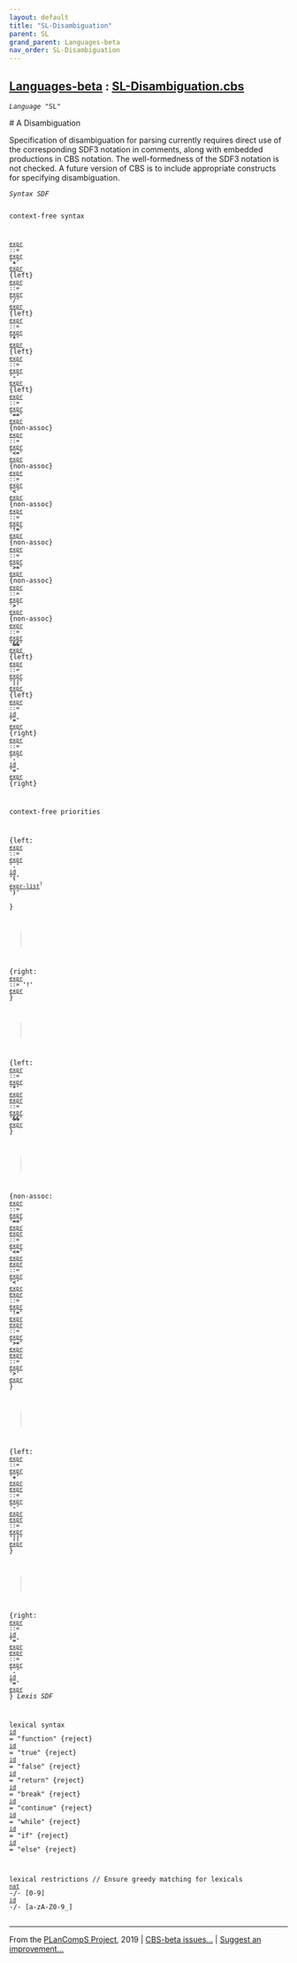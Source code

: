 ```yaml
---
layout: default
title: "SL-Disambiguation"
parent: SL
grand_parent: Languages-beta
nav_order: SL-Disambiguation
---
```


[Languages-beta] : [SL-Disambiguation.cbs]
-----------------------------

<div class="highlighter-rouge"><pre class="highlight"><code><i class="keyword">Language</i> <span id="Language_SL">"SL"</span></code></pre></div>
# <span id="SectionNumber_A">A</span> Disambiguation


  Specification of disambiguation for parsing currently requires direct use of
  the corresponding SDF3 notation in comments, along with embedded productions
  in CBS notation. The well-formedness of the SDF3 notation is not checked.
  A future version of CBS is to include appropriate constructs for specifying
  disambiguation.

<div class="highlighter-rouge"><pre class="highlight"><code><i class="keyword">Syntax</i> <i class="keyword">SDF</i>

context-free syntax

<code><i class="keyword"></i><i class="var"></i><span class="syn-name"><a href="../SL-2-Expressions/index.html#SyntaxName_expr">expr</a></span> ::= <span class="syn-name"><a href="../SL-2-Expressions/index.html#SyntaxName_expr">expr</a></span> <b class="atom">'+'</b> <span class="syn-name"><a href="../SL-2-Expressions/index.html#SyntaxName_expr">expr</a></span></code>          {left}
<code><i class="keyword"></i><i class="var"></i><span class="syn-name"><a href="../SL-2-Expressions/index.html#SyntaxName_expr">expr</a></span> ::= <span class="syn-name"><a href="../SL-2-Expressions/index.html#SyntaxName_expr">expr</a></span> <b class="atom">'/'</b> <span class="syn-name"><a href="../SL-2-Expressions/index.html#SyntaxName_expr">expr</a></span></code>          {left}
<code><i class="keyword"></i><i class="var"></i><span class="syn-name"><a href="../SL-2-Expressions/index.html#SyntaxName_expr">expr</a></span> ::= <span class="syn-name"><a href="../SL-2-Expressions/index.html#SyntaxName_expr">expr</a></span> <b class="atom">'*'</b> <span class="syn-name"><a href="../SL-2-Expressions/index.html#SyntaxName_expr">expr</a></span></code>          {left}
<code><i class="keyword"></i><i class="var"></i><span class="syn-name"><a href="../SL-2-Expressions/index.html#SyntaxName_expr">expr</a></span> ::= <span class="syn-name"><a href="../SL-2-Expressions/index.html#SyntaxName_expr">expr</a></span> <b class="atom">'-'</b> <span class="syn-name"><a href="../SL-2-Expressions/index.html#SyntaxName_expr">expr</a></span></code>          {left}
<code><i class="keyword"></i><i class="var"></i><span class="syn-name"><a href="../SL-2-Expressions/index.html#SyntaxName_expr">expr</a></span> ::= <span class="syn-name"><a href="../SL-2-Expressions/index.html#SyntaxName_expr">expr</a></span> <b class="atom">'=='</b> <span class="syn-name"><a href="../SL-2-Expressions/index.html#SyntaxName_expr">expr</a></span></code>         {non-assoc}
<code><i class="keyword"></i><i class="var"></i><span class="syn-name"><a href="../SL-2-Expressions/index.html#SyntaxName_expr">expr</a></span> ::= <span class="syn-name"><a href="../SL-2-Expressions/index.html#SyntaxName_expr">expr</a></span> <b class="atom">'<='</b> <span class="syn-name"><a href="../SL-2-Expressions/index.html#SyntaxName_expr">expr</a></span></code>         {non-assoc}
<code><i class="keyword"></i><i class="var"></i><span class="syn-name"><a href="../SL-2-Expressions/index.html#SyntaxName_expr">expr</a></span> ::= <span class="syn-name"><a href="../SL-2-Expressions/index.html#SyntaxName_expr">expr</a></span> <b class="atom">'<'</b> <span class="syn-name"><a href="../SL-2-Expressions/index.html#SyntaxName_expr">expr</a></span></code>          {non-assoc}
<code><i class="keyword"></i><i class="var"></i><span class="syn-name"><a href="../SL-2-Expressions/index.html#SyntaxName_expr">expr</a></span> ::= <span class="syn-name"><a href="../SL-2-Expressions/index.html#SyntaxName_expr">expr</a></span> <b class="atom">'!='</b> <span class="syn-name"><a href="../SL-2-Expressions/index.html#SyntaxName_expr">expr</a></span></code>         {non-assoc}
<code><i class="keyword"></i><i class="var"></i><span class="syn-name"><a href="../SL-2-Expressions/index.html#SyntaxName_expr">expr</a></span> ::= <span class="syn-name"><a href="../SL-2-Expressions/index.html#SyntaxName_expr">expr</a></span> <b class="atom">'>='</b> <span class="syn-name"><a href="../SL-2-Expressions/index.html#SyntaxName_expr">expr</a></span></code>         {non-assoc}
<code><i class="keyword"></i><i class="var"></i><span class="syn-name"><a href="../SL-2-Expressions/index.html#SyntaxName_expr">expr</a></span> ::= <span class="syn-name"><a href="../SL-2-Expressions/index.html#SyntaxName_expr">expr</a></span> <b class="atom">'>'</b> <span class="syn-name"><a href="../SL-2-Expressions/index.html#SyntaxName_expr">expr</a></span></code>          {non-assoc}
<code><i class="keyword"></i><i class="var"></i><span class="syn-name"><a href="../SL-2-Expressions/index.html#SyntaxName_expr">expr</a></span> ::= <span class="syn-name"><a href="../SL-2-Expressions/index.html#SyntaxName_expr">expr</a></span> <b class="atom">'&&'</b> <span class="syn-name"><a href="../SL-2-Expressions/index.html#SyntaxName_expr">expr</a></span></code>         {left}
<code><i class="keyword"></i><i class="var"></i><span class="syn-name"><a href="../SL-2-Expressions/index.html#SyntaxName_expr">expr</a></span> ::= <span class="syn-name"><a href="../SL-2-Expressions/index.html#SyntaxName_expr">expr</a></span> <b class="atom">'||'</b> <span class="syn-name"><a href="../SL-2-Expressions/index.html#SyntaxName_expr">expr</a></span></code>         {left}
<code><i class="keyword"></i><i class="var"></i><span class="syn-name"><a href="../SL-2-Expressions/index.html#SyntaxName_expr">expr</a></span> ::= <span class="syn-name"><a href="../SL-1-Lexemes/index.html#SyntaxName_id">id</a></span> <b class="atom">'='</b> <span class="syn-name"><a href="../SL-2-Expressions/index.html#SyntaxName_expr">expr</a></span></code>            {right}
<code><i class="keyword"></i><i class="var"></i><span class="syn-name"><a href="../SL-2-Expressions/index.html#SyntaxName_expr">expr</a></span> ::= <span class="syn-name"><a href="../SL-2-Expressions/index.html#SyntaxName_expr">expr</a></span> <b class="atom">'.'</b> <span class="syn-name"><a href="../SL-1-Lexemes/index.html#SyntaxName_id">id</a></span> <b class="atom">'='</b> <span class="syn-name"><a href="../SL-2-Expressions/index.html#SyntaxName_expr">expr</a></span></code>   {right}

context-free priorities

  {left: 
    <code><i class="keyword"></i><i class="var"></i><span class="syn-name"><a href="../SL-2-Expressions/index.html#SyntaxName_expr">expr</a></span> ::= <span class="syn-name"><a href="../SL-2-Expressions/index.html#SyntaxName_expr">expr</a></span> <b class="atom">'.'</b> <span class="syn-name"><a href="../SL-1-Lexemes/index.html#SyntaxName_id">id</a></span> <b class="atom">'('</b> <span class="syn-name"><a href="../SL-2-Expressions/index.html#SyntaxName_expr-list">expr-list</a></span><sup class="sup">?</sup> <b class="atom">')'</b></code>  
  }
  > 
  {right: 
    <code><i class="keyword"></i><i class="var"></i><span class="syn-name"><a href="../SL-2-Expressions/index.html#SyntaxName_expr">expr</a></span> ::= <b class="atom">'!'</b> <span class="syn-name"><a href="../SL-2-Expressions/index.html#SyntaxName_expr">expr</a></span></code>
  }
  > 
  {left: 
    <code><i class="keyword"></i><i class="var"></i><span class="syn-name"><a href="../SL-2-Expressions/index.html#SyntaxName_expr">expr</a></span> ::= <span class="syn-name"><a href="../SL-2-Expressions/index.html#SyntaxName_expr">expr</a></span> <b class="atom">'*'</b>  <span class="syn-name"><a href="../SL-2-Expressions/index.html#SyntaxName_expr">expr</a></span></code>
    <code><i class="keyword"></i><i class="var"></i><span class="syn-name"><a href="../SL-2-Expressions/index.html#SyntaxName_expr">expr</a></span> ::= <span class="syn-name"><a href="../SL-2-Expressions/index.html#SyntaxName_expr">expr</a></span> <b class="atom">'&&'</b> <span class="syn-name"><a href="../SL-2-Expressions/index.html#SyntaxName_expr">expr</a></span></code>
  }
  > 
  {non-assoc: 
    <code><i class="keyword"></i><i class="var"></i><span class="syn-name"><a href="../SL-2-Expressions/index.html#SyntaxName_expr">expr</a></span> ::= <span class="syn-name"><a href="../SL-2-Expressions/index.html#SyntaxName_expr">expr</a></span> <b class="atom">'=='</b> <span class="syn-name"><a href="../SL-2-Expressions/index.html#SyntaxName_expr">expr</a></span></code>
    <code><i class="keyword"></i><i class="var"></i><span class="syn-name"><a href="../SL-2-Expressions/index.html#SyntaxName_expr">expr</a></span> ::= <span class="syn-name"><a href="../SL-2-Expressions/index.html#SyntaxName_expr">expr</a></span> <b class="atom">'<='</b> <span class="syn-name"><a href="../SL-2-Expressions/index.html#SyntaxName_expr">expr</a></span></code>
    <code><i class="keyword"></i><i class="var"></i><span class="syn-name"><a href="../SL-2-Expressions/index.html#SyntaxName_expr">expr</a></span> ::= <span class="syn-name"><a href="../SL-2-Expressions/index.html#SyntaxName_expr">expr</a></span> <b class="atom">'<'</b>  <span class="syn-name"><a href="../SL-2-Expressions/index.html#SyntaxName_expr">expr</a></span></code>
    <code><i class="keyword"></i><i class="var"></i><span class="syn-name"><a href="../SL-2-Expressions/index.html#SyntaxName_expr">expr</a></span> ::= <span class="syn-name"><a href="../SL-2-Expressions/index.html#SyntaxName_expr">expr</a></span> <b class="atom">'!='</b> <span class="syn-name"><a href="../SL-2-Expressions/index.html#SyntaxName_expr">expr</a></span></code>
    <code><i class="keyword"></i><i class="var"></i><span class="syn-name"><a href="../SL-2-Expressions/index.html#SyntaxName_expr">expr</a></span> ::= <span class="syn-name"><a href="../SL-2-Expressions/index.html#SyntaxName_expr">expr</a></span> <b class="atom">'>='</b> <span class="syn-name"><a href="../SL-2-Expressions/index.html#SyntaxName_expr">expr</a></span></code>
    <code><i class="keyword"></i><i class="var"></i><span class="syn-name"><a href="../SL-2-Expressions/index.html#SyntaxName_expr">expr</a></span> ::= <span class="syn-name"><a href="../SL-2-Expressions/index.html#SyntaxName_expr">expr</a></span> <b class="atom">'>'</b>  <span class="syn-name"><a href="../SL-2-Expressions/index.html#SyntaxName_expr">expr</a></span></code>
  }
  > 
  {left: 
    <code><i class="keyword"></i><i class="var"></i><span class="syn-name"><a href="../SL-2-Expressions/index.html#SyntaxName_expr">expr</a></span> ::= <span class="syn-name"><a href="../SL-2-Expressions/index.html#SyntaxName_expr">expr</a></span> <b class="atom">'+'</b>  <span class="syn-name"><a href="../SL-2-Expressions/index.html#SyntaxName_expr">expr</a></span></code>
    <code><i class="keyword"></i><i class="var"></i><span class="syn-name"><a href="../SL-2-Expressions/index.html#SyntaxName_expr">expr</a></span> ::= <span class="syn-name"><a href="../SL-2-Expressions/index.html#SyntaxName_expr">expr</a></span> <b class="atom">'-'</b>  <span class="syn-name"><a href="../SL-2-Expressions/index.html#SyntaxName_expr">expr</a></span></code>
    <code><i class="keyword"></i><i class="var"></i><span class="syn-name"><a href="../SL-2-Expressions/index.html#SyntaxName_expr">expr</a></span> ::= <span class="syn-name"><a href="../SL-2-Expressions/index.html#SyntaxName_expr">expr</a></span> <b class="atom">'||'</b> <span class="syn-name"><a href="../SL-2-Expressions/index.html#SyntaxName_expr">expr</a></span></code>
  }
  > 
  {right: 
    <code><i class="keyword"></i><i class="var"></i><span class="syn-name"><a href="../SL-2-Expressions/index.html#SyntaxName_expr">expr</a></span> ::= <span class="syn-name"><a href="../SL-1-Lexemes/index.html#SyntaxName_id">id</a></span> <b class="atom">'='</b> <span class="syn-name"><a href="../SL-2-Expressions/index.html#SyntaxName_expr">expr</a></span></code>
    <code><i class="keyword"></i><i class="var"></i><span class="syn-name"><a href="../SL-2-Expressions/index.html#SyntaxName_expr">expr</a></span> ::= <span class="syn-name"><a href="../SL-2-Expressions/index.html#SyntaxName_expr">expr</a></span> <b class="atom">'.'</b> <span class="syn-name"><a href="../SL-1-Lexemes/index.html#SyntaxName_id">id</a></span> <b class="atom">'='</b> <span class="syn-name"><a href="../SL-2-Expressions/index.html#SyntaxName_expr">expr</a></span></code>
  }
<i class="keyword">Lexis</i> <i class="keyword">SDF</i>

lexical syntax
<code><span class="syn-name"><a href="../SL-1-Lexemes/index.html#SyntaxName_id">id</a></span></code> = "function" {reject}
<code><span class="syn-name"><a href="../SL-1-Lexemes/index.html#SyntaxName_id">id</a></span></code> = "true"     {reject}
<code><span class="syn-name"><a href="../SL-1-Lexemes/index.html#SyntaxName_id">id</a></span></code> = "false"    {reject}
<code><span class="syn-name"><a href="../SL-1-Lexemes/index.html#SyntaxName_id">id</a></span></code> = "return"   {reject}
<code><span class="syn-name"><a href="../SL-1-Lexemes/index.html#SyntaxName_id">id</a></span></code> = "break"    {reject}
<code><span class="syn-name"><a href="../SL-1-Lexemes/index.html#SyntaxName_id">id</a></span></code> = "continue" {reject}
<code><span class="syn-name"><a href="../SL-1-Lexemes/index.html#SyntaxName_id">id</a></span></code> = "while"    {reject}
<code><span class="syn-name"><a href="../SL-1-Lexemes/index.html#SyntaxName_id">id</a></span></code> = "if"       {reject}
<code><span class="syn-name"><a href="../SL-1-Lexemes/index.html#SyntaxName_id">id</a></span></code> = "else"     {reject}

lexical restrictions
// Ensure greedy matching for lexicals
<code><span class="syn-name"><a href="../SL-1-Lexemes/index.html#SyntaxName_nat">nat</a></span></code> -/- [0-9]
<code><span class="syn-name"><a href="../SL-1-Lexemes/index.html#SyntaxName_id">id</a></span></code>  -/- [a-zA-Z0-9\_]</code></pre></div>



____

From the [PLanCompS Project], 2019 | [CBS-beta issues...] | [Suggest an improvement...]

[SL-Disambiguation.cbs]: SL-Disambiguation.cbs 
  "CBS SOURCE FILE"
[Funcons-beta]: /docs/Funcons-beta
 "FUNCONS-BETA"
[Unstable-Funcons-beta]: /docs/Unstable-Funcons-beta
  "UNSTABLE-FUNCONS-BETA"
[Languages-beta]: /docs/Languages-beta
  "LANGUAGES-BETA"
[Unstable-Languages-beta]: /docs/Unstable-Languages-beta
  "UNSTABLE-LANGUAGES-BETA"
[CBS-beta]:  "CBS-BETA"
[PLanCompS Project]: http://plancomps.org
  "PROGRAMMING LANGUAGE COMPONENTS AND SPECIFICATIONS PROJECT HOME PAGE"
[CBS-beta issues...]: https://github.com/plancomps/plancomps.github.io/issues
  "CBS-BETA ISSUE REPORTS ON GITHUB"
[Suggest an improvement...]: mailto:plancomps@gmail.com?Subject=CBS-beta%20-%20comment&Body=Re%3A%20CBS-beta%20specification%20at%20SL/SL-Disambiguation/SL-Disambiguation.cbs%0A%0AComment/Query/Issue/Suggestion%3A%0A%0A%0ASignature%3A%0A 
  "GENERATE AN EMAIL TEMPLATE"
